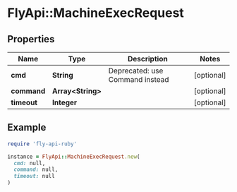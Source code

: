 # FlyApi::MachineExecRequest

## Properties

| Name | Type | Description | Notes |
| ---- | ---- | ----------- | ----- |
| **cmd** | **String** | Deprecated: use Command instead | [optional] |
| **command** | **Array&lt;String&gt;** |  | [optional] |
| **timeout** | **Integer** |  | [optional] |

## Example

```ruby
require 'fly-api-ruby'

instance = FlyApi::MachineExecRequest.new(
  cmd: null,
  command: null,
  timeout: null
)
```

